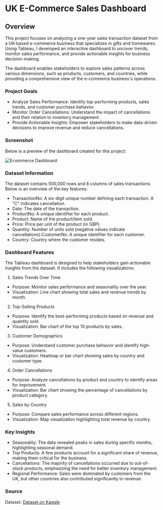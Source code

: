 # UK E-Commerce Sales Dashboard

## Overview

This project focuses on analyzing a one-year sales transaction dataset from a UK-based e-commerce business that specializes in gifts and homewares. Using Tableau, I developed an interactive dashboard to uncover trends, monitor sales performance, and provide actionable insights for business decision-making.

The dashboard enables stakeholders to explore sales patterns across various dimensions, such as products, customers, and countries, while providing a comprehensive view of the e-commerce business's operations.

### Project Goals

- Analyze Sales Performance: Identify top-performing products, sales trends, and customer purchase behavior.
- Monitor Order Cancellations: Understand the impact of cancellations and their relation to inventory management.
- Provide Actionable Insights: Empower stakeholders to make data-driven decisions to improve revenue and reduce cancellations.

### Screenshot
Below is a preview of the dashboard created for this project:

![Ecommerce Dashboard](https://github.com/user-attachments/assets/dcb629ea-d10c-4ec5-bdc4-126f08bb5483)

### Dataset Information

The dataset contains 500,000 rows and 8 columns of sales transactions. Below is an overview of the key features:

- TransactionNo: A six-digit unique number defining each transaction. A "C" indicates cancellation.
- Date: The date of the transaction.
- ProductNo: A unique identifier for each product.
- Product: Name of the product/item sold.
- Price: Price per unit of the product (in GBP).
- Quantity: Number of units sold (negative values indicate cancellations).CustomerNo: A unique identifier for each customer.
- Country: Country where the customer resides.

### Dashboard Features

The Tableau dashboard is designed to help stakeholders gain actionable insights from the dataset. It includes the following visualizations:

1. Sales Trends Over Time
- Purpose: Monitor sales performance and seasonality over the year.
- Visualization: Line chart showing total sales and revenue trends by month.

2. Top-Selling Products
- Purpose: Identify the best-performing products based on revenue and quantity sold.
- Visualization: Bar chart of the top 10 products by sales.

3. Customer Demographics
- Purpose: Understand customer purchase behavior and identify high-value customers.
- Visualization: Heatmap or bar chart showing sales by country and customer type.

4. Order Cancellations
- Purpose: Analyze cancellations by product and country to identify areas for improvement.
- Visualization: Bar chart showing the percentage of cancellations by product category.

5. Sales by Country
- Purpose: Compare sales performance across different regions.
- Visualization: Map visualization highlighting total revenue by country.

### Key Insights

- Seasonality: The data revealed peaks in sales during specific months, highlighting seasonal demand.
- Top Products: A few products account for a significant share of revenue, making them critical for the business.
- Cancellations: The majority of cancellations occurred due to out-of-stock products, emphasizing the need for better inventory management.
- Regional Performance: Sales were dominated by customers from the UK, but other countries also contributed significantly to revenue.

### Source


Dataset: [Dataset on Kaggle](https://www.kaggle.com/datasets/gabrielramos87/an-online-shop-business?rvi=1)
